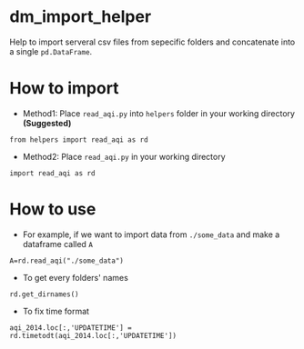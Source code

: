 # dm_import_helper
Help to import serveral csv files from sepecific folders and concatenate into a single `pd.DataFrame`.
# How to import
* Method1: Place `read_aqi.py` into `helpers` folder in your working directory **(Suggested)**
```python3
from helpers import read_aqi as rd
```
* Method2: Place `read_aqi.py` in your working directory
```python3
import read_aqi as rd
```
# How to use
* For example, if we want to import data from `./some_data` and make a dataframe called `A`
```python3
A=rd.read_aqi("./some_data")
```
* To get every folders' names
```python3
rd.get_dirnames()
```

* To fix time format
```python3
aqi_2014.loc[:,'UPDATETIME'] = rd.timetodt(aqi_2014.loc[:,'UPDATETIME'])
```